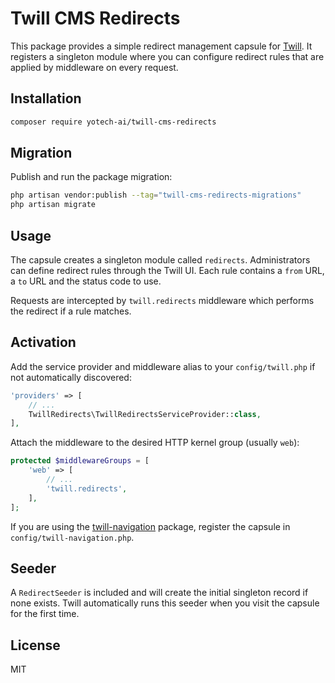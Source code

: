 # Twill CMS Redirects

This package provides a simple redirect management capsule for [Twill](https://twillcms.com). It registers a singleton module where you can configure redirect rules that are applied by middleware on every request.

## Installation

```bash
composer require yotech-ai/twill-cms-redirects
```

## Migration

Publish and run the package migration:

```bash
php artisan vendor:publish --tag="twill-cms-redirects-migrations"
php artisan migrate
```

## Usage

The capsule creates a singleton module called `redirects`. Administrators can define redirect rules through the Twill UI. Each rule contains a `from` URL, a `to` URL and the status code to use.

Requests are intercepted by `twill.redirects` middleware which performs the redirect if a rule matches.

## Activation

Add the service provider and middleware alias to your `config/twill.php` if not automatically discovered:

```php
'providers' => [
    // ...
    TwillRedirects\TwillRedirectsServiceProvider::class,
],
```

Attach the middleware to the desired HTTP kernel group (usually `web`):

```php
protected $middlewareGroups = [
    'web' => [
        // ...
        'twill.redirects',
    ],
];
```

If you are using the [twill-navigation](https://github.com/area17/twill-navigation) package, register the capsule in `config/twill-navigation.php`.

## Seeder

A `RedirectSeeder` is included and will create the initial singleton record if none exists. Twill automatically runs this seeder when you visit the capsule for the first time.

## License

MIT
